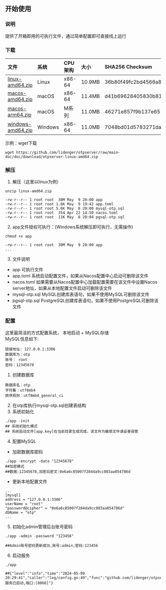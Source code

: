 ## 开始使用

### 说明
提供了开箱即用的可执行文件，通过简单配置即可直接线上运行

### 下载
| 文件                                                | 系统      | CPU架构  | 大小     | SHA256 Checksum                                                  |
|:--------------------------------------------------|:--------|:-------|:-------|:-----------------------------------------------------------------|
| [linux-amd64.zip](download%2Flinux-amd64.zip)     | Linux   | x86-64 | 10.9MB | 36b80f49fc2bd4566a859c6bb7e78bc98066c5ddece91c98182f3c36909bba47 |
| [macos-amd64.zip](download%2Fmacos-amd64.zip)     | macOS   | x86-64 | 11.4MB | d41b69628405830b81961b75226560cfeaca279eb158de0e83fc7bdb01eed801 |
| [macos-arm64.zip](download%2Fmacos-arm64.zip)     | macOS   | M系列    | 11.0MB | 46271e857f9b137e6515067154a3a10846ae9cafd6c0a540cac32f5e45a72e93 |
| [windows-amd64.zip](download%2Fwindows-amd64.zip) | Windows | x86-64 | 11.0MB | 7048bd01d5783271daa0ad9c3957d6a7b1ced209d787204e8089bd5324fe5a5f |

示例：wget下载
``` shell
wget https://github.com/lidenger/otpserver/raw/main-doc/doc/download/otpserver-linux-amd64.zip
```

### 解压
1. 解压（这里以linux为例）
```shell
unzip linux-amd64.zip

-rw-r--r-- 1 root root  30M May  9 20:00 app
-rw-r--r-- 1 root root 1.6K May  9 19:42 app.toml
-rw-r--r-- 1 root root 5.6K May  8 20:00 mysql-otp.sql
-rw-r--r-- 1 root root  354 Apr 22 14:50 nacos.toml
-rw-r--r-- 1 root root  11K May  8 20:04 pgsql-otp.sql
```

2. app文件授权可执行：(Windows系统解压即可执行，无需操作)
```shell
chmod +x app

-rw-r--r-- 1 root root  30M May  9 20:00 app
...
```

3. 文件说明
- app 可执行文件
- app.toml 系统启动配置文件，如果从Nacos配置中心启动可删除该文件
- nacos.toml 如果需要从Nacos配置中心加载配置需要在该文件中设置Nacos server地址，如果从本地配置文件启动可删除该文件
- mysql-otp.sql MySQL创建库表语句，如果不使用MySQL可删除该文件
- pgsql-otp.sql PostgreSQL创建库表语句，如果不使用PostgreSQL可删除该文件

### 配置
这里最简洁的方式配置系统，
本地启动 + MySQL存储
<br>
MySQL信息如下:
```text
链接地址: 127.0.0.1:3306
数据库为：otp
账号： root
密码：12345678
```
1. 创建数据库
```text
数据库名：otp
字符集：utf8mb4
排序规则：utf8mb4_general_ci
```
2. 在otp库执行mysql-otp.sql创建表结构
3. 系统初始化
```shell
./app -init
## 系统初始化模式
## 系统启动文件[app.key]在当前目录生成完成，该文件为敏感文件请妥善保管
```
4. 配置MySQL
- 加密数据库密码
```shell
./app -encrypt -data "12345678"
##加密模式
##数据:12345678,加密后密文:0e6a6c85007f284da9cc083aa054786d
```
- 更新本地配置文件
```text
...
[mysql]
address = "127.0.0.1:3306"
userName = "root"
"password@cipher" = "0e6a6c85007f284da9cc083aa054786d"
dbName = "otp"
...
```
5. 初始化admin管理后台账号密码
```shell
./app -admin -password "123456"

##Admin账号密码更新成功,账号:admin,密码:123456
```

6. 启动服务
```shell
./app

##{"level":"info","time":"2024-05-09 20:29:41","caller":"log/config.go:49","func":"github.com/lidenger/otpserver/config/log.Info","msg":"Http服务已启动,端口:[8066]"}
```